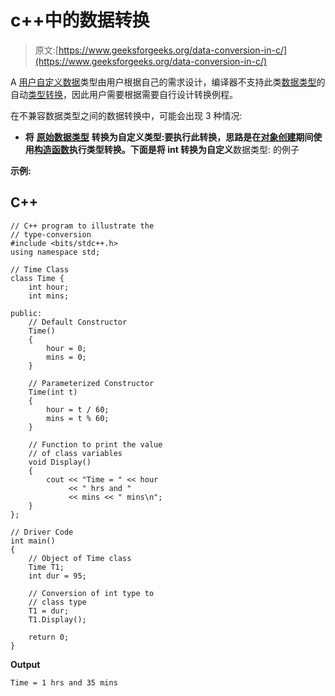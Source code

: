 # c++中的数据转换

> 原文:[https://www.geeksforgeeks.org/data-conversion-in-c/](https://www.geeksforgeeks.org/data-conversion-in-c/)

A [用户自定义数据](https://www.geeksforgeeks.org/user-defined-data-types-in-c/)类型由用户根据自己的需求设计，编译器不支持此类[数据类型](https://www.geeksforgeeks.org/data-types-in-c/)的自动[类型转换](https://www.geeksforgeeks.org/type-conversion-c/)，因此用户需要根据需要自行设计转换例程。

在不兼容数据类型之间的数据转换中，可能会出现 3 种情况:

*   **将** [**原始数据类型**](https://www.geeksforgeeks.org/primitive-data-type-vs-object-data-type-in-java-with-examples/) **转换为自定义类型:**要执行此转换，思路是在[对象创建](https://www.geeksforgeeks.org/different-ways-to-create-an-object-in-c-sharp/)期间使用[构造函数](https://www.geeksforgeeks.org/constructors-c/)执行类型转换。下面是将 **int** 转换为**自定义**数据类型:
    的例子

**示例:**

## C++

```
// C++ program to illustrate the
// type-conversion
#include <bits/stdc++.h>
using namespace std;

// Time Class
class Time {
    int hour;
    int mins;

public:
    // Default Constructor
    Time()
    {
        hour = 0;
        mins = 0;
    }

    // Parameterized Constructor
    Time(int t)
    {
        hour = t / 60;
        mins = t % 60;
    }

    // Function to print the value
    // of class variables
    void Display()
    {
        cout << "Time = " << hour
             << " hrs and "
             << mins << " mins\n";
    }
};

// Driver Code
int main()
{
    // Object of Time class
    Time T1;
    int dur = 95;

    // Conversion of int type to
    // class type
    T1 = dur;
    T1.Display();

    return 0;
}
```

**Output**

```
Time = 1 hrs and 35 mins
```